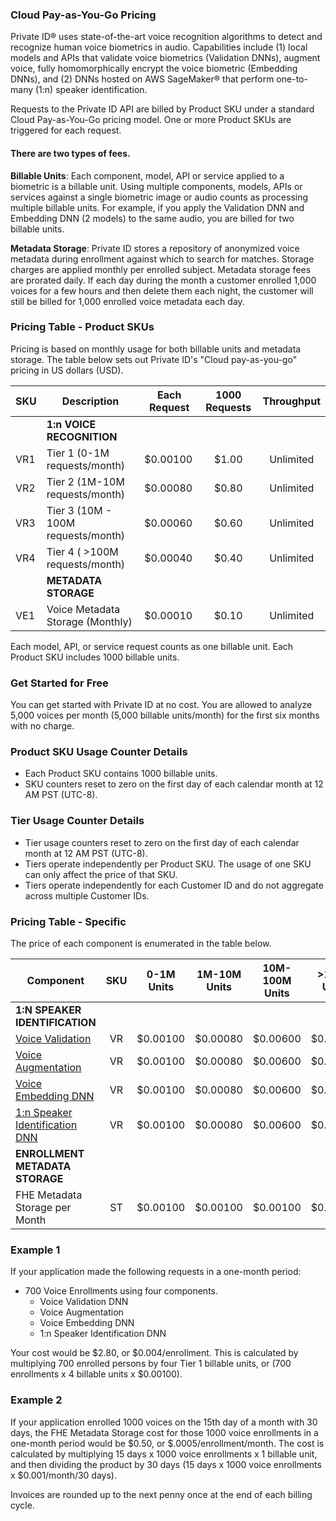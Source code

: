 ### Cloud Pay-as-You-Go Pricing
Private ID® uses state-of-the-art voice recognition algorithms to detect and recognize human voice biometrics in audio. Capabilities include (1) local models and APIs that validate voice biometrics (Validation DNNs), augment voice, fully homomorphically encrypt the voice biometric (Embedding DNNs), and (2) DNNs hosted on AWS SageMaker® that perform one-to-many (1:n) speaker identification. 

Requests to the Private ID API are billed by Product SKU under a standard Cloud Pay-as-You-Go pricing model. One or more Product SKUs are triggered for each request. 

#### There are two types of fees.
**Billable Units**: Each component, model, API or service applied to a biometric is a billable unit. Using multiple components, models, APIs or services against a single biometric image or audio counts as processing multiple billable units. For example, if you apply the Validation DNN and Embedding DNN (2 models) to the same audio, you are billed for two billable units. 

**Metadata Storage**: Private ID stores a repository of anonymized voice metadata during enrollment against which to search for matches. Storage charges are applied monthly per enrolled subject. Metadata storage fees are prorated daily. If each day during the month a customer enrolled 1,000 voices for a few hours and then delete them each night, the customer will still be billed for 1,000 enrolled voice metadata each day. 

### Pricing Table - Product SKUs

Pricing is based on monthly usage for both billable units and metadata storage. The table below sets out Private ID's "Cloud pay-as-you-go" pricing in US dollars (USD). 

| SKU | Description | Each Request | 1000 Requests | Throughput |
| ---- | ----------- | ------- | :-----------: | :-----------: | 
| | **1:n VOICE RECOGNITION** | | | | 
| VR1 | Tier 1 (0-1M requests/month) | $0.00100 | $1.00 | Unlimited |
| VR2 | Tier 2 (1M-10M requests/month) | $0.00080 | $0.80 | Unlimited |
| VR3 | Tier 3 (10M - 100M requests/month) | $0.00060 | $0.60 | Unlimited | 
| VR4 | Tier 4 ( >100M requests/month) | $0.00040 | $0.40 | Unlimited |
| | **METADATA STORAGE** | | | | 
| VE1 | Voice Metadata Storage (Monthly) | $0.00010 | $0.10 | Unlimited | 

Each model, API, or service request counts as one billable unit. 
Each Product SKU includes 1000 billable units.

### Get Started for Free 
You can get started with Private ID at no cost. You are allowed to analyze 5,000 voices per month (5,000 billable units/month) for the first six months with no charge.

### Product SKU Usage Counter Details 
* Each Product SKU contains 1000 billable units.
* SKU counters reset to zero on the first day of each calendar month at 12 AM PST (UTC-8). 

### Tier Usage Counter Details 
* Tier usage counters reset to zero on the first day of each calendar month at 12 AM PST (UTC-8). 
* Tiers operate independently per Product SKU. The usage of one SKU can only affect the price of that SKU. 
* Tiers operate independently for each Customer ID and do not aggregate across multiple Customer IDs.
 
### Pricing Table - Specific
The price of each component is enumerated in the table below. 

| Component | SKU | 0-1M Units | 1M-10M Units | 10M-100M Units | >100M Units |
| ----------- | :-----: | ----------- | ----------- | ------- | ------- |
| **1:N SPEAKER IDENTIFICATION** | |  |  |  |  | 
| [Voice Validation](https://github.com/openinfer/PrivateIdentity/wiki/Biometric-Ingestion-and-Helper-DNNs#voice-validation-dnn) | VR | $0.00100 | $0.00080 | $0.00600 | $0.00400 |
| [Voice Augmentation](https://github.com/openinfer/PrivateIdentity/wiki/Biometric-Ingestion-and-Helper-DNNs#voice-data-augmentation) | VR | $0.00100 | $0.00080 | $0.00600 | $0.00400 |
| [Voice Embedding DNN](https://github.com/openinfer/PrivateIdentity/wiki/Biometric-Ingestion-and-Helper-DNNs#voice-embedding-dnn) | VR | $0.00100 | $0.00080 | $0.00600 | $0.00400 |
| [1:n Speaker Identification DNN](https://github.com/openinfer/PrivateIdentity/wiki/Biometric-Ingestion-and-Helper-DNNs#voice-embedding-dnn) | VR | $0.00100 | $0.00080 | $0.00600 | $0.00400 |
| **ENROLLMENT METADATA STORAGE** | | | | |
| FHE Metadata Storage per Month | ST | $0.00100 | $0.00100 | $0.00100 | $0.00100 |

### Example 1
If your application made the following requests in a one-month period:
* 700 Voice Enrollments using four components.
  * Voice Validation DNN 
  * Voice Augmentation 
  * Voice Embedding DNN 
  * 1:n Speaker Identification DNN 

Your cost would be $2.80, or $0.004/enrollment. This is calculated by multiplying 700 enrolled persons by four Tier 1 billable units, or (700 enrollments x 4 billable units x $0.00100).

### Example 2
If your application enrolled 1000 voices on the 15th day of a month with 30 days, the FHE Metadata Storage cost for those 1000 voice enrollments in a one-month period would be $0.50, or $.0005/enrollment/month. The cost is calculated by multiplying 15 days x 1000 voice enrollments x 1 billable unit, and then dividing the product by 30 days (15 days x 1000 voice enrollments x $0.001/month/30 days).

Invoices are rounded up to the next penny once at the end of each billing cycle.